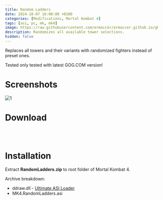 ```yaml
---
title: Random Ladders
date: 2024-10-07 16:00:00 +0100
categories: [Modifications, Mortal Kombat 4]
tags: [asi, pc, mk, mk4]   
image: https://raw.githubusercontent.com/ermaccer/ermaccer.github.io/gh-pages/assets/mods/mk4/ladders/1.jpg
description: Randomizes all available tower selections.
hidden: false
---
```


Replaces all towers and their variants with randomized fighters instead of preset ones.

<div class="alert bg-dark">
	Tested only tested with latest GOG.COM version!
</div>

# Screenshots
<img class="img-fluid mx-auto" alt="1" src="{% link assets/mods/mk4/ladders/1.jpg %}">


# Download

<a class="btn btn-block btn-dark bg-dark text-gray btn-lg" style="color: white;" href="https://github.com/ermaccer/MK4.RandomLadders/releases/latest/download/RandomLadders.zip" role="button">
<i class="fas fa-download"></i>
Download
</a>
<br>
<a class="btn btn-block btn-dark bg-dark text-gray btn-lg" style="color: white;" href="https://github.com/ermaccer/MK4.RandomLadder/" role="button">
<i class="fab fa-github"></i>
Source
</a>


# Installation 

Extract **RandomLadders.zip** to root folder of Mortal Kombat 4.

Archive breakdown:

 - ddraw.dll - [Ultimate ASI Loader](https://github.com/ThirteenAG/Ultimate-ASI-Loader/)
 - MK4.RandomLadders.asi
